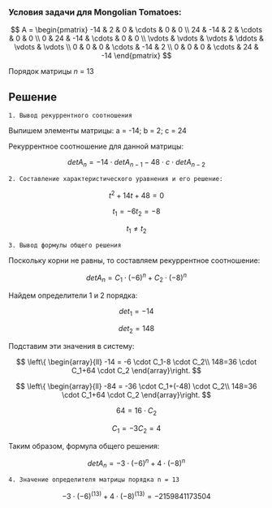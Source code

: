 ### Условия задачи для Mongolian Tomatoes:
  
$$    
A =     
 \begin{pmatrix}    
  -14 & 2 & 0 & \cdots & 0 & 0 \\    
  24 & -14 & 2 & \cdots & 0 & 0 \\    
  0 & 24 & -14 & \cdots & 0 & 0 \\    
  \vdots  & \vdots & \vdots & \ddots & \vdots & \vdots  \\    
  0 & 0 & 0 & \cdots & -14 & 2 \\    
  0 & 0 & 0 & \cdots & 24 & -14     
 \end{pmatrix}    
$$

Порядок матрицы *n* = 13
## Решение

	1. Вывод рекуррентного соотношения
Выпишем элементы матрицы:	 a = -14; b = 2; c = 24

Рекуррентное соотношение для данной матрицы:

$$
det A_n =  -14 \cdot  det A_{n-1} - 48 \cdot  c \cdot   det A_{n-2} 
$$    

	2. Составление характеристического уравнения и его решение:
$$
t^2 + 14t + 48 = 0
$$  

 $$
t_{1}=-6  t_{2}=-8
$$

$$
t_{1}\neq t_{2}
$$

	3. Вывод формулы общего решения
Поскольку корни не равны, то составляем рекуррентное соотношение: 

$$
det A_n =  C_1\cdot(-6)^n+C_2\cdot(-8)^n
$$    

Найдем определители 1 и 2 порядка:

$$
det _1 = -14
$$    

$$
det _2 = 148
$$ 

Подставим эти значения в систему:

$$ 
\left\{ \begin{array}{ll} 
-14 = -6 \cdot C_1-8 \cdot C_2\\
148=36 \cdot C_1+64 \cdot C_2  
\end{array}\right.  $$

$$ 
\left\{ \begin{array}{ll} 
-84 = -36 \cdot C_1+(-48) \cdot C_2\\
148=36 \cdot C_1+64 \cdot C_2  
\end{array}\right.  $$

$$
64 = 16\cdot C_2
$$

$$
C_1=-3 C_2=4 
$$

Таким образом, формула общего решения:

$$
det A_n =  -3\cdot(-6)^n+4\cdot(-8)^n
$$   
 
	4. Значение определителя матрицы порядка n = 13
 
$$
-3\cdot(-6)^(13)+4\cdot(-8)^(13)=-2159841173504
$$
